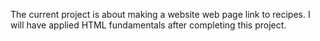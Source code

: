 The current project is about making a website web page link to recipes.
I will have applied HTML fundamentals after completing this project.